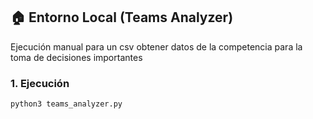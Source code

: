 ## 🏠 Entorno Local (Teams Analyzer)

Ejecución manual para un csv obtener datos de la competencia para la toma de decisiones importantes

### 1. Ejecución
```bash
python3 teams_analyzer.py
```

